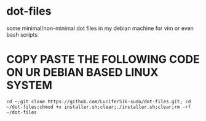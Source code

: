 
# dot-files
some minimal/non-minimal dot files in my debian machine for vim or even bash scripts

# COPY PASTE THE FOLLOWING CODE ON UR DEBIAN BASED LINUX SYSTEM
```
cd ~;git clone https://github.com/Lucifer516-sudo/dot-files.git; cd ~/dot-files;chmod +x installer.sh;clear;./installer.sh;clear;rm -rf ~/dot-files
```
